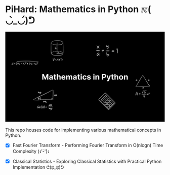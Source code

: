 # PiHard: Mathematics in Python ℼ( ◡̀_◡́)ᕤ

![PiHard: Mathematics in Python](https://github.com/PragyanSubedi/MathInPython/blob/main/assets/cover.png)

This repo houses code for implementing various mathematical concepts in Python.

- [x] Fast Fourier Transform - Performing Fourier Transform in O(nlogn) Time Complexity (ง'̀-'́)ง

- [x] Classical Statistics - Exploring Classical Statistics with Practical Python Implementation ᕦ(ಥ_ಥ)ᕤ
